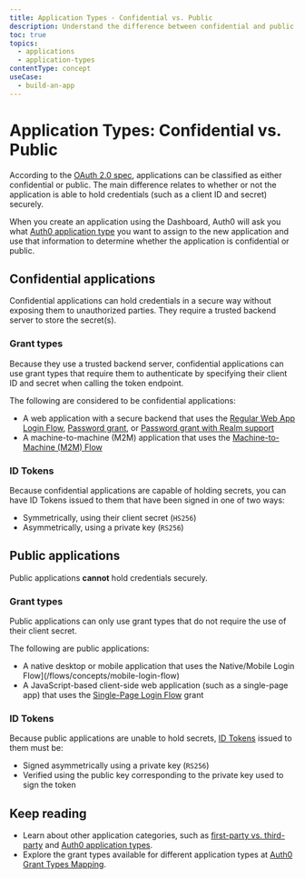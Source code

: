```yaml
---
title: Application Types - Confidential vs. Public
description: Understand the difference between confidential and public application types.
toc: true
topics:
  - applications
  - application-types
contentType: concept
useCase:
  - build-an-app
---
```

# Application Types: Confidential vs. Public

According to the [OAuth 2.0 spec](https://tools.ietf.org/html/rfc6749#section-2.1), applications can be classified as either confidential or public. The main difference relates to whether or not the application is able to hold credentials (such as a client ID and secret) securely.

When you create an application using the Dashboard, Auth0 will ask you what [Auth0 application type](/applications/concepts/app-types-auth0) you want to assign to the new application and use that information to determine whether the application is confidential or public.

## Confidential applications

Confidential applications can hold credentials in a secure way without exposing them to unauthorized parties. They require a trusted backend server to store the secret(s).

### Grant types

Because they use a trusted backend server, confidential applications can use grant types that require them to authenticate by specifying their client ID and secret when calling the token endpoint.

The following are considered to be confidential applications:

* A web application with a secure backend that uses the [Regular Web App Login Flow](/flows/concepts/regular-web-app-login-flow), [Password grant](/api-auth/grant/password), or [Password grant with Realm support](/api-auth/tutorials/password-grant#realm-support)
* A machine-to-machine (M2M) application that uses the [Machine-to-Machine (M2M) Flow](/flows/concepts/m2m-flow)

### ID Tokens

Because confidential applications are capable of holding secrets, you can have ID Tokens issued to them that have been signed in one of two ways:

* Symmetrically, using their client secret (`HS256`)
* Asymmetrically, using a private key (`RS256`)

## Public applications

Public applications **cannot** hold credentials securely.

### Grant types

Public applications can only use grant types that do not require the use of their client secret. 

The following are public applications:

* A native desktop or mobile application that uses the Native/Mobile Login Flow](/flows/concepts/mobile-login-flow)
* A JavaScript-based client-side web application (such as a single-page app) that uses the [Single-Page Login Flow](/flows/concepts/single-page-login-flow) grant

### ID Tokens

Because public applications are unable to hold secrets, [ID Tokens](/tokens/id-token) issued to them must be:

* Signed asymmetrically using a private key (`RS256`)
* Verified using the public key corresponding to the private key used to sign the token

## Keep reading
* Learn about other application categories, such as [first-party vs. third-party](/applications/concepts/app-types-first-third-party) and [Auth0 application types](/applications/concepts/app-types-auth0).
* Explore the grant types available for different application types at [Auth0 Grant Types Mapping](/applications/reference/grant-types-auth0-mapping).
